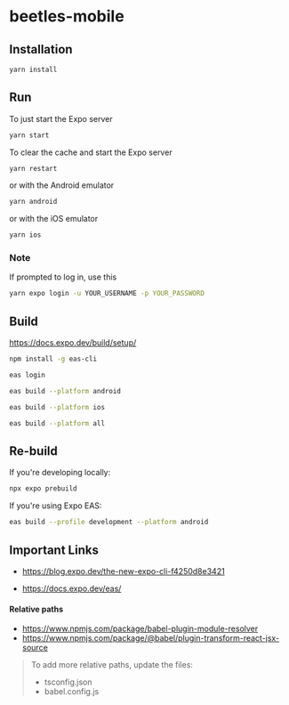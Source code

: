 # beetles-mobile

## Installation

```bash
yarn install
```

## Run
To just start the Expo server
```bash
yarn start
```
To clear the cache and start the Expo server
```bash
yarn restart
```
or with the Android emulator
```bash
yarn android
```
or with the iOS emulator
```bash
yarn ios
```
### Note
If prompted to log in, use this
```bash
yarn expo login -u YOUR_USERNAME -p YOUR_PASSWORD
```

## Build
https://docs.expo.dev/build/setup/

```bash
npm install -g eas-cli
```

```bash
eas login
```

```bash
eas build --platform android
```

```bash
eas build --platform ios
```

```bash
eas build --platform all
```

## Re-build

If you're developing locally:
```bash
npx expo prebuild
```
If you're using Expo EAS:
```bash
eas build --profile development --platform android
```

## Important Links

- https://blog.expo.dev/the-new-expo-cli-f4250d8e3421

- https://docs.expo.dev/eas/

#### Relative paths
- https://www.npmjs.com/package/babel-plugin-module-resolver
- https://www.npmjs.com/package/@babel/plugin-transform-react-jsx-source

> To add more relative paths, update the files: 
> - tsconfig.json
> - babel.config.js